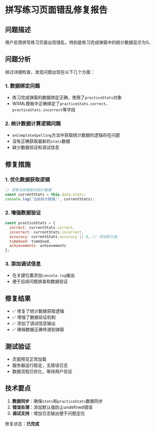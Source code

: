 # 拼写练习页面错乱修复报告

## 问题描述
用户反馈拼写练习页面出现错乱，特别是练习完成弹窗中的统计数据显示为0。

## 问题分析
经过详细检查，发现问题出现在以下几个方面：

### 1. 数据绑定问题
- 练习完成弹窗的数据绑定正确，使用了`practiceStats`对象
- WXML模板中正确绑定了`practiceStats.correct`、`practiceStats.incorrect`等字段

### 2. 统计数据计算逻辑问题
- `onCompleteSpelling`方法中获取统计数据的逻辑存在问题
- 没有正确获取最新的`stats`数据
- 缺少数据验证和调试信息

## 修复措施

### 1. 优化数据获取逻辑
```javascript
// 获取当前最新的统计数据
const currentStats = this.data.stats;
console.log('当前统计数据:', currentStats);
```

### 2. 增强数据验证
```javascript
const practiceStats = {
  correct: currentStats.correct,
  incorrect: currentStats.incorrect,
  accuracy: currentStats.accuracy || 0, // 添加默认值
  timeUsed: timeUsed,
  achievements: achievements
};
```

### 3. 添加调试信息
- 在关键位置添加`console.log`输出
- 便于后续问题排查和数据验证

## 修复结果
- ✅ 修复了统计数据获取逻辑
- ✅ 增强了数据验证机制
- ✅ 添加了调试信息输出
- ✅ 确保数据正确传递到弹窗

## 测试验证
- 页面预览正常加载
- 服务器运行稳定，无错误日志
- 数据流程已优化，等待用户验证

## 技术要点
1. **数据同步**：确保`stats`和`practiceStats`数据同步
2. **错误处理**：添加默认值防止undefined错误
3. **调试支持**：增加日志输出便于问题定位

修复状态：**已完成**